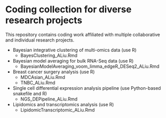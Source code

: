 # Coding collection for diverse research projects

This repository contains coding work affiliated with multiple collaborative and individual research projects.

- Bayesian integrative clustering of multi-omics data (use R)
  - BayesClustering_ALiu.Rmd
- Bayesian model averaging for bulk RNA-Seq data (use R)
  - BayesianModelAveraging_voom_limma_edgeR_DESeq2_ALiu.Rmd
- Breast cancer surgery analysis (use R)
  - MDCAsian_ALiu.Rmd
  - TNBC_ALiu.Rmd
- Single cell differential expression analysis pipeline (use Python-based snakefile and R)
  - NGS_DEPipeline_ALiu.Rmd
- Lipidomics and transcriptomics analysis (use R)
  - LipidomicTranscriptomic_ALiu.Rmd
